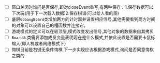 
- [ ] 窗口关闭时询问是否保存,即对closeEvent重写,有两种保存：1.保存数据可以下次玩(用于下一次载入数据)2.保存棋谱(可以给人看的图)
- [ ] 底层`GobangBoard`类增加两方的计时器并设置相应信号,其他需要看到两方时间的对象可以设置自己的槽函数并连接它。
- [ ] 游戏模式的定义可以在较顶层,模式改变发出信号,其他对象的数据来自其拷贝
- [ ] `BoardUi`类需要添加成员变量表明现在是什么模式,并依此设置是否需要卡鼠标输入(即人机或者网络模式下）
- [ ] 悔棋目前是右键无条件悔棋,下一步实现应该根据游戏模式,询问是否同意悔棋之类的
